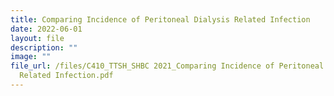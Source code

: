 ```yaml
---
title: Comparing Incidence of Peritoneal Dialysis Related Infection
date: 2022-06-01
layout: file
description: ""
image: ""
file_url: /files/C410_TTSH_SHBC 2021_Comparing Incidence of Peritoneal Dialysis
  Related Infection.pdf
---
```

